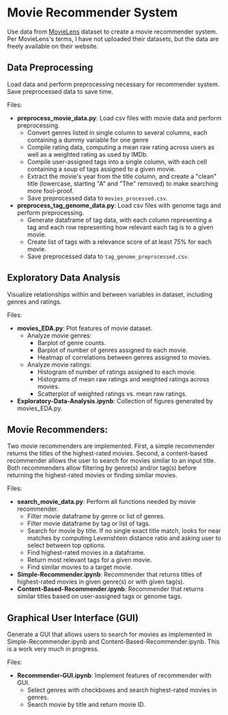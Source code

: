 # Movie Recommender System

Use data from [MovieLens](https://grouplens.org/datasets/movielens/) dataset to create a movie
recommender system. Per MovieLens's terms, I have not uploaded their datasets, but the data are
freely available on their website.

## Data Preprocessing

Load data and perform preprocessing necessary for recommender system. Save preprocessed data to
save time.

Files:
- **preprocess_movie_data.py**: Load csv files with movie data and perform preprocessing.
	- Convert genres listed in single column to several columns, each containing a dummy variable
	for one genre
	- Compile rating data, computing a mean raw rating across users as well as a weighted rating
	as used by IMDb.
	- Compile user-assigned tags into a single column, with each cell containing a soup of tags
	assigned to a given movie.
	- Extract the movie's year from the title column, and create a "clean" title (lowercase,
	starting "A" and "The" removed) to make searching more fool-proof.
	- Save preprocessed data to `movies_processed.csv`.
- **preprocess_tag_genome_data.py**: Load csv files with genome tags and perform preprocessing.
	- Generate dataframe of tag data, with each column representing a tag and each row representing
	how relevant each tag is to a given movie.
	- Create list of tags with a relevance score of at least 75% for each movie.
	- Save preprocessed data to `tag_genome_preprocessed.csv`.

## Exploratory Data Analysis

Visualize relationships within and between variables in dataset, including genres and ratings.

Files:
- **movies_EDA.py**: Plot features of movie dataset.
	- Analyze movie genres:
		- Barplot of genre counts.
		- Barplot of number of genres assigned to each movie.
		- Heatmap of correlations between genres assigned to movies.
	- Analyze movie ratings:
		- Histogram of number of ratings assigned to each movie.
		- Histograms of mean raw ratings and weighted ratings across movies.
		- Scatterplot of weighted ratings vs. mean raw ratings.
- **Exploratory-Data-Analysis.ipynb**: Collection of figures generated by movies_EDA.py.

## Movie Recommenders:

Two movie recommenders are implemented. First, a simple recommender returns the titles of the
highest-rated movies. Second, a content-based recommender allows the user to search for movies
similar to an input title. Both recommenders allow filtering by genre(s) and/or tag(s) before
returning the highest-rated movies or finding similar movies.

Files:
- **search_movie_data.py**: Perform all functions needed by movie recommender.
	- Filter movie dataframe by genre or list of genres.
	- Filter movie dataframe by tag or list of tags.
	- Search for movie by title. If no single exact title match, looks for near matches by
	computing Levenshtein distance ratio and asking user to select between top options.
	- Find highest-rated movies in a dataframe.
	- Return most relevant tags for a given movie.
	- Find similar movies to a target movie.
- **Simple-Recommender.ipynb**: Recommender that returns titles of highest-rated movies in given
genre(s) or with given tag(s).
- **Content-Based-Recommender.ipynb**: Recommender that returns similar titles based on
user-assigned tags or genome tags.

## Graphical User Interface (GUI)

Generate a GUI that allows users to search for movies as implemented in Simple-Recommender.ipynb
and Content-Based-Recommender.ipynb. This is a work very much in progress.

Files:
- **Recommender-GUI.ipynb**: Implement features of recommender with GUI.
	- Select genres with checkboxes and search highest-rated movies in genres.
	- Search movie by title and return movie ID.
